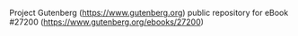 Project Gutenberg (https://www.gutenberg.org) public repository for eBook #27200 (https://www.gutenberg.org/ebooks/27200)

